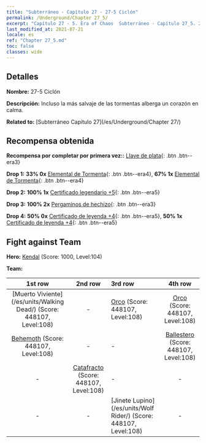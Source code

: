 ```yaml
---
title: "Subterráneo - Capítulo 27 - 27-5 Ciclón"
permalink: /Underground/Chapter 27_5/
excerpt: "Capítulo 27 - 5. Era of Chaos  Subterráneo - Capítulo 27_5. 27-5 Ciclón"
last_modified_at: 2021-07-21
locale: es
ref: "Chapter 27_5.md"
toc: false
classes: wide
---
```


## Detalles

 **Nombre:** 27-5 Ciclón

 **Descripción:** Incluso la más salvaje de las tormentas alberga un corazón en calma.

 **Related to:** [Subterráneo Capítulo 27](/es/Underground/Chapter 27/)

## Recompensa obtenida

 **Recompensa por completar por primera vez::** [Llave de plata](/ItemsES/con_693/){: .btn .btn--era3}

 **Drop 1:** **33% 0x** [Elemental de Tormenta](/ItemsES/unt_263/){: .btn .btn--era4}, **67% 1x** [Elemental de Tormenta](/ItemsES/unt_263/){: .btn .btn--era4}

 **Drop 2:** **100% 1x** [Certificado legendario +5](/ItemsES/mat_102/){: .btn .btn--era5}

 **Drop 3:** **100% 2x** [Pergaminos de hechizo](/ItemsES/con_694/){: .btn .btn--era3}

 **Drop 4:** **50% 0x** [Certificado de leyenda +4](/ItemsES/mat_95/){: .btn .btn--era5}, **50% 1x** [Certificado de leyenda +4](/ItemsES/mat_95/){: .btn .btn--era5}


## Fight against Team
 **Hero:** [Kendal](/es/heroes/Kendal/) (Score: 1000, Level:104)

 **Team:**


  | 1st row | 2nd row | 3rd row | 4th row |
  |:----:|:----:|:----|:----:|
  | [Muerto Viviente](/es/units/Walking Dead/) (Score: 448107, Level:108)  | - | [Orco](/es/units/Orc/) (Score: 448107, Level:108)  | [Orco](/es/units/Orc/) (Score: 448107, Level:108)  |
  | [Behemoth](/es/units/Behemoth/) (Score: 448107, Level:108)  | - | - | [Ballestero](/es/units/Marksman/) (Score: 448107, Level:108)  |
  | - | [Catafracto](/es/units/Cavalier/) (Score: 448107, Level:108)  | - | - |
  | - | - | [Jinete Lupino](/es/units/Wolf Rider/) (Score: 448107, Level:108)  | - |


